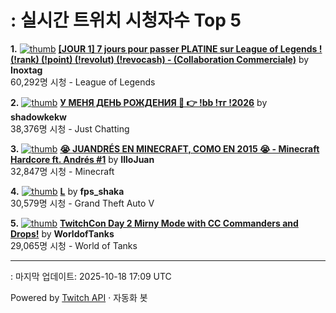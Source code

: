 # : 실시간 트위치 시청자수 Top 5

**1.** [![thumb](https://static-cdn.jtvnw.net/previews-ttv/live_user_inoxtag-320x180.jpg)](https://twitch.tv/Inoxtag)
**[[JOUR 1] 7 jours pour passer PLATINE sur League of Legends ! (!rank) (!point) (!revolut) (!revocash) - (Collaboration Commerciale)](https://twitch.tv/Inoxtag)** by **Inoxtag**<br>60,292명 시청  - League of Legends

**2.** [![thumb](https://static-cdn.jtvnw.net/previews-ttv/live_user_shadowkekw-320x180.jpg)](https://twitch.tv/shadowkekw)
**[У МЕНЯ ДЕНЬ РОЖДЕНИЯ 🥳 👉 !bb !тг !2026](https://twitch.tv/shadowkekw)** by **shadowkekw**<br>38,376명 시청  - Just Chatting

**3.** [![thumb](https://static-cdn.jtvnw.net/previews-ttv/live_user_illojuan-320x180.jpg)](https://twitch.tv/IlloJuan)
**[😭 JUANDRÉS EN MINECRAFT, COMO EN 2015 😭 - Minecraft Hardcore ft. Andrés #1](https://twitch.tv/IlloJuan)** by **IlloJuan**<br>32,847명 시청  - Minecraft

**4.** [![thumb](https://static-cdn.jtvnw.net/previews-ttv/live_user_fps_shaka-320x180.jpg)](https://twitch.tv/fps_shaka)
**[L](https://twitch.tv/fps_shaka)** by **fps_shaka**<br>30,579명 시청  - Grand Theft Auto V

**5.** [![thumb](https://static-cdn.jtvnw.net/previews-ttv/live_user_worldoftanks-320x180.jpg)](https://twitch.tv/WorldofTanks)
**[TwitchCon Day 2 Mirny Mode with CC Commanders and Drops!](https://twitch.tv/WorldofTanks)** by **WorldofTanks**<br>29,065명 시청  - World of Tanks


---
: 마지막 업데이트: 2025-10-18 17:09 UTC

Powered by [Twitch API](https://dev.twitch.tv/docs/api/reference) · 자동화 봇